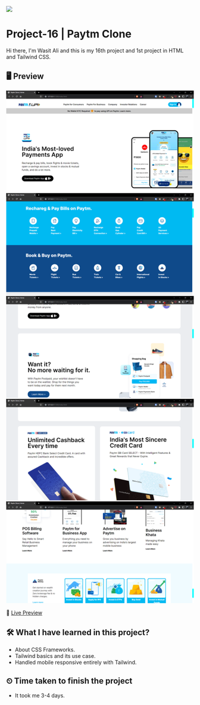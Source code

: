 ![](https://img.shields.io/badge/Technologies%20Used-HTML--TAILWIND%20CSS-brightgreen)

# Project-16 | Paytm Clone

Hi there,
I'm Wasit Ali and this is my 16th project and 1st project in HTML and Tailwind CSS.

## 🖥 Preview

![](./assests/2022-10-14-17-59-06.png)
![](./assests/2022-10-14-17-59-21.png)
![](./assests/2022-10-14-17-59-40.png)
![](./assests/2022-10-14-17-59-53.png)
![](./assests/2022-10-14-18-00-10.png)

🚀 [Live Preview](https://jocular-cocada-075952.netlify.app/)

## 🛠️ What I have learned in this project?

- About CSS Frameworks.
- Tailwind basics and its use case.
- Handled mobile responsive entirely with Tailwind.

## ⏲ Time taken to finish the project

- It took me 3-4 days.
